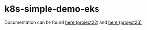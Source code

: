 # k8s-simple-demo-eks

Documentation can be found [here (project22)](https://github.com/toritsejuFO/darey.io-projects/tree/main/project-22) and [here (project23)](https://github.com/toritsejuFO/darey.io-projects/tree/main/project-23)
